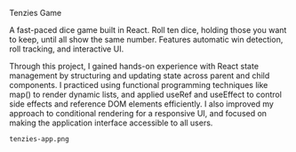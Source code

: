 Tenzies Game

A fast-paced dice game built in React. Roll ten dice, holding those you want to keep, until all show the same number. Features automatic win detection, roll tracking, and interactive UI.

Through this project, I gained hands-on experience with React state management by structuring and updating state across parent and child components. I practiced using functional programming techniques like map() to render dynamic lists, and applied useRef and useEffect to control side effects and reference DOM elements efficiently. I also improved my approach to conditional rendering for a responsive UI, and focused on making the application interface accessible to all users.

`tenzies-app.png`
